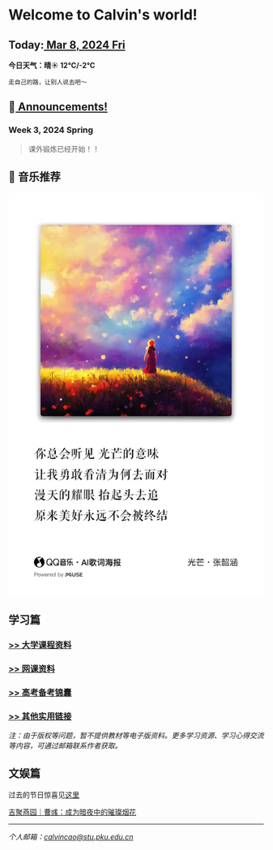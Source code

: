 # Welcome to Calvin's world!

## Today:[ Mar 8, 2024 Fri](/schedule/24sp-fri)
**今日天气：晴☀️ 12°C/-2°C**

`走自己的路，让别人说去吧～`

## 📢[ Announcements!](/public) 

### **Week 3**, 2024 Spring

> 课外锻炼已经开始！！

## 🎵 音乐推荐

![happy 元宵节!](/24sp/song/guangmang.jpg)

## 学习篇

### [>> 大学课程资料](university_courses)

### [>> 网课资料](online_course)

### [>> 高考备考锦囊](gaokao)

### [>> 其他实用链接](links)

*注：由于版权等问题，暂不提供教材等电子版资料。更多学习资源、学习心得交流等内容，可通过邮箱联系作者获取。*

## 文娱篇

过去的节日惊喜见[这里](/activity)

[吉聚燕园｜曹彧：成为暗夜中的璀璨烟花](https://mp.weixin.qq.com/s/zs2K9cgmLi-b9N5gp6V9Jg)

----
*个人邮箱：calvincao@stu.pku.edu.cn*